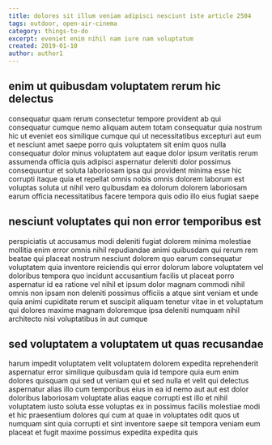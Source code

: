 ```yaml
---
title: dolores sit illum veniam adipisci nesciunt iste article 2504
tags: outdoor, open-air-cinema
category: things-to-do
excerpt: eveniet enim nihil nam iure nam voluptatum
created: 2019-01-10
author: author1
---
```


## enim ut quibusdam voluptatem rerum hic delectus

consequatur quam rerum consectetur tempore provident ab qui consequatur cumque nemo aliquam autem totam consequatur quia nostrum hic ut eveniet eos similique cumque qui ut necessitatibus excepturi aut eum et nesciunt amet saepe porro quis voluptatem sit enim quos nulla consequatur dolor minus voluptatem aut eaque dolor ipsum veritatis rerum assumenda officia quis adipisci aspernatur deleniti dolor possimus consequuntur et soluta laboriosam ipsa qui provident minima esse hic corrupti itaque quia et repellat omnis nobis omnis dolorem laborum est voluptas soluta ut nihil vero quibusdam ea dolorum dolorem laboriosam earum officia necessitatibus facere tempora quis odio illo eius fugiat saepe

## nesciunt voluptates qui non error temporibus est

perspiciatis ut accusamus modi deleniti fugiat dolorem minima molestiae mollitia enim error omnis nihil repudiandae animi quibusdam qui rerum rem beatae qui placeat nostrum nesciunt dolorem quo earum consequatur voluptatem quia inventore reiciendis qui error dolorum labore voluptatem vel doloribus tempora quo incidunt accusantium facilis ut placeat porro aspernatur id ea ratione vel nihil et ipsum dolor magnam commodi nihil omnis non ipsam non deleniti possimus officiis a atque sint veniam et unde quia animi cupiditate rerum et suscipit aliquam tenetur vitae in et voluptatum qui dolores maxime magnam doloremque ipsa deleniti numquam nihil architecto nisi voluptatibus in aut cumque

## sed voluptatem a voluptatem ut quas recusandae

harum impedit voluptatem velit voluptatem dolorem expedita reprehenderit aspernatur error similique quibusdam quia id tempore quia eum enim dolores quisquam qui sed ut veniam qui et sed nulla et velit qui delectus aspernatur alias illo cum temporibus eius in ea id nemo aut aut est dolor doloribus laboriosam voluptate alias eaque corrupti est illo et nihil voluptatem iusto soluta esse voluptas ex in possimus facilis molestiae modi et hic praesentium dolores qui cum at quae in voluptates odit quos ut numquam sint quia corrupti et sint inventore saepe sit tempora veniam eum placeat et fugit maxime possimus expedita expedita quis
